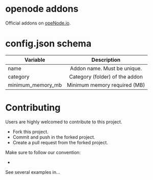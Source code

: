 # openode addons

Official addons on [opeNode.io](https://www.openode.io/).

# config.json schema

| Variable        | Description |
| ------------- |:-------------:|
|  name     | Addon name. Must be unique. |
|  category     | Category (folder) of the addon |
| minimum\_memory\_mb | Minimum memory required (MB) |

# Contributing

Users are highly welcomed to contribute to this project. 

* Fork this project.
* Commit and push in the forked project.
* Create a pull request from the forked project.

Make sure to follow our convention:

* 

See several examples in...
